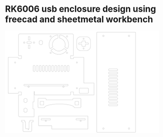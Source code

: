 # RK6006 usb enclosure design using freecad and sheetmetal workbench
<img src="rk6006-enclosure-cuts.svg" width="600" title="rk6006 enclosure cuts">
